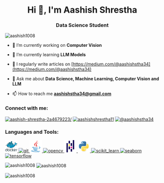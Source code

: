 <h1 align="center">Hi 👋, I'm Aashish Shrestha</h1>
<h3 align="center">Data Science Student</h3>

<p align="left"> <img src="https://komarev.com/ghpvc/?username=aashish1008&label=Profile%20views&color=0e75b6&style=flat" alt="aashish1008" /> </p>

- 🔭 I’m currently working on **Computer Vision**

- 🌱 I’m currently learning **LLM Models**

- 📝 I regularly write articles on [https://medium.com/@aashishstha34](https://medium.com/@aashishstha34)

- 💬 Ask me about **Data Science, Machine Learning, Computer Vision and LLM**

- 📫 How to reach me **aashishstha34@gmail.com**

<h3 align="left">Connect with me:</h3>
<p align="left">
<a href="https://linkedin.com/in/aashish-shrestha-2a4679223/" target="blank"><img align="center" src="https://raw.githubusercontent.com/rahuldkjain/github-profile-readme-generator/master/src/images/icons/Social/linked-in-alt.svg" alt="aashish-shrestha-2a4679223/" height="30" width="40" /></a>
<a href="https://kaggle.com/aashishshrestha11" target="blank"><img align="center" src="https://raw.githubusercontent.com/rahuldkjain/github-profile-readme-generator/master/src/images/icons/Social/kaggle.svg" alt="aashishshrestha11" height="30" width="40" /></a>
<a href="https://medium.com/@aashishstha34" target="blank"><img align="center" src="https://raw.githubusercontent.com/rahuldkjain/github-profile-readme-generator/master/src/images/icons/Social/medium.svg" alt="@aashishstha34" height="30" width="40" /></a>
</p>

<h3 align="left">Languages and Tools:</h3>
<p align="left"> <a href="https://www.docker.com/" target="_blank" rel="noreferrer"> <img src="https://raw.githubusercontent.com/devicons/devicon/master/icons/docker/docker-original-wordmark.svg" alt="docker" width="40" height="40"/> </a> <a href="https://git-scm.com/" target="_blank" rel="noreferrer"> <img src="https://www.vectorlogo.zone/logos/git-scm/git-scm-icon.svg" alt="git" width="40" height="40"/> </a> <a href="https://www.java.com" target="_blank" rel="noreferrer"> <img src="https://raw.githubusercontent.com/devicons/devicon/master/icons/java/java-original.svg" alt="java" width="40" height="40"/> </a> <a href="https://opencv.org/" target="_blank" rel="noreferrer"> <img src="https://www.vectorlogo.zone/logos/opencv/opencv-icon.svg" alt="opencv" width="40" height="40"/> </a> <a href="https://pandas.pydata.org/" target="_blank" rel="noreferrer"> <img src="https://raw.githubusercontent.com/devicons/devicon/2ae2a900d2f041da66e950e4d48052658d850630/icons/pandas/pandas-original.svg" alt="pandas" width="40" height="40"/> </a> <a href="https://www.python.org" target="_blank" rel="noreferrer"> <img src="https://raw.githubusercontent.com/devicons/devicon/master/icons/python/python-original.svg" alt="python" width="40" height="40"/> </a> <a href="https://scikit-learn.org/" target="_blank" rel="noreferrer"> <img src="https://upload.wikimedia.org/wikipedia/commons/0/05/Scikit_learn_logo_small.svg" alt="scikit_learn" width="40" height="40"/> </a> <a href="https://seaborn.pydata.org/" target="_blank" rel="noreferrer"> <img src="https://seaborn.pydata.org/_images/logo-mark-lightbg.svg" alt="seaborn" width="40" height="40"/> </a> <a href="https://www.tensorflow.org" target="_blank" rel="noreferrer"> <img src="https://www.vectorlogo.zone/logos/tensorflow/tensorflow-icon.svg" alt="tensorflow" width="40" height="40"/> </a> </p>

<p><img align="left" src="https://github-readme-stats.vercel.app/api/top-langs?username=aashish1008&show_icons=true&locale=en&layout=compact" alt="aashish1008" /></p>

<p>&nbsp;<img align="center" src="https://github-readme-stats.vercel.app/api?username=aashish1008&show_icons=true&locale=en" alt="aashish1008" /></p>

<p><img align="center" src="https://github-readme-streak-stats.herokuapp.com/?user=aashish1008&" alt="aashish1008" /></p>


